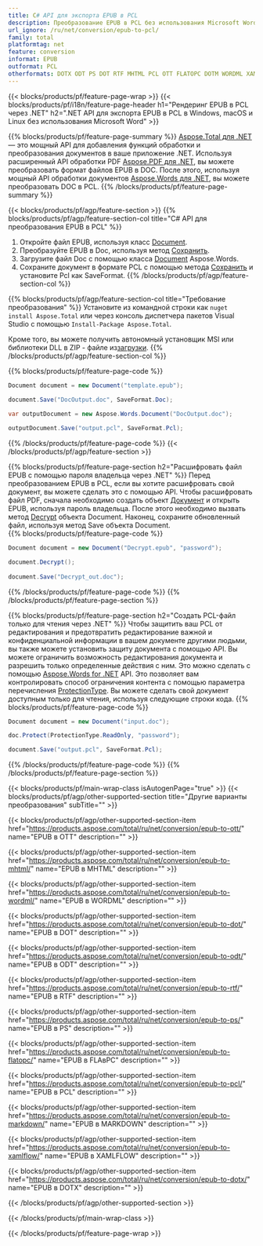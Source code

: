 ```yaml
---
title: C# API для экспорта EPUB в PCL
description: Преобразование EPUB в PCL без использования Microsoft Word
url_ignore: /ru/net/conversion/epub-to-pcl/
family: total
platformtag: net
feature: conversion
informat: EPUB
outformat: PCL
otherformats: DOTX ODT PS DOT RTF MHTML PCL OTT FLATOPC DOTM WORDML XAMLFLOW
---
```

{{< blocks/products/pf/feature-page-wrap >}}
{{< blocks/products/pf/i18n/feature-page-header h1="Рендеринг EPUB в PCL через .NET" h2=".NET API для экспорта EPUB в PCL в Windows, macOS и Linux без использования Microsoft Word" >}}

{{% blocks/products/pf/feature-page-summary %}}
[Aspose.Total для .NET](https://products.aspose.com/total/net/) — это мощный API для добавления функций обработки и преобразования документов в ваше приложение .NET. Используя расширенный API обработки PDF [Aspose.PDF для .NET](https://products.aspose.com/pdf/net/), вы можете преобразовать формат файлов EPUB в DOC. После этого, используя мощный API обработки документов [Aspose.Words для .NET](https://products.aspose.com/words/net/), вы можете преобразовать DOC в PCL.
{{% /blocks/products/pf/feature-page-summary  %}}

{{< blocks/products/pf/agp/feature-section >}}
{{% blocks/products/pf/agp/feature-section-col title="C# API для преобразования EPUB в PCL" %}}
1. Откройте файл EPUB, используя класс [Document](https://apireference.aspose.com/pdf/net/aspose.pdf/document).
2. Преобразуйте EPUB в Doc, используя метод [Сохранить](https://apireference.aspose.com/pdf/net/aspose.pdf.document/save/methods/5).
3. Загрузите файл Doc с помощью класса [Document](https://apireference.aspose.com/words/net/aspose.words/document) Aspose.Words.
4. Сохраните документ в формате PCL с помощью метода [Сохранить](https://apireference.aspose.com/words/net/aspose.words.document/save/methods/4) и установите Pcl как SaveFormat.
{{% /blocks/products/pf/agp/feature-section-col %}}

{{% blocks/products/pf/agp/feature-section-col title="Требование преобразования" %}}
Установите из командной строки как ```nuget install Aspose.Total``` или через консоль диспетчера пакетов Visual Studio с помощью ```Install-Package Aspose.Total```.

Кроме того, вы можете получить автономный установщик MSI или библиотеки DLL в ZIP - файле из[загрузки](https://downloads.aspose.com/total/net).
{{% /blocks/products/pf/agp/feature-section-col %}}

{{% blocks/products/pf/feature-page-code %}}

```cs
Document document = new Document("template.epub");
 
document.Save("DocOutput.doc", SaveFormat.Doc); 

var outputDocument = new Aspose.Words.Document("DocOutput.doc");

outputDocument.Save("output.pcl", SaveFormat.Pcl);   
```

{{% /blocks/products/pf/feature-page-code %}}
{{< /blocks/products/pf/agp/feature-section >}}

{{% blocks/products/pf/feature-page-section  h2="Расшифровать файл EPUB с помощью пароля владельца через .NET" %}}
Перед преобразованием EPUB в PCL, если вы хотите расшифровать свой документ, вы можете сделать это с помощью API. Чтобы расшифровать файл PDF, сначала необходимо создать объект [Документ](https://apireference.aspose.com/pdf/net/aspose.pdf/document) и открыть EPUB, используя пароль владельца. После этого необходимо вызвать метод [Decrypt](https://apireference.aspose.com/pdf/net/aspose.pdf/document/methods/decrypt) объекта Document. Наконец, сохраните обновленный файл, используя метод Save объекта Document.  
{{% blocks/products/pf/feature-page-code %}}

```cs
Document document = new Document("Decrypt.epub", "password");

document.Decrypt();
 
document.Save("Decrypt_out.doc");
```

{{% /blocks/products/pf/feature-page-code  %}}
{{% /blocks/products/pf/feature-page-section %}}

{{% blocks/products/pf/feature-page-section  h2="Создать PCL-файл только для чтения через .NET" %}}
Чтобы защитить ваш PCL от редактирования и предотвратить редактирование важной и конфиденциальной информации в вашем документе другими людьми, вы также можете установить защиту документа с помощью API. Вы можете ограничить возможность редактирования документа и разрешить только определенные действия с ним. Это можно сделать с помощью [Aspose.Words for .NET](https://products.aspose.com/words/net/) API. Это позволяет вам контролировать способ ограничения контента с помощью параметра перечисления [ProtectionType](https://apireference.aspose.com/words/net/aspose.words/protectiontype). Вы можете сделать свой документ доступным только для чтения, используя следующие строки кода. 
{{% blocks/products/pf/feature-page-code %}}

```cs
Document document = new Document("input.doc");

doc.Protect(ProtectionType.ReadOnly, "password");

document.Save("output.pcl", SaveFormat.Pcl);    
```

{{% /blocks/products/pf/feature-page-code  %}}
{{% /blocks/products/pf/feature-page-section %}}

{{< blocks/products/pf/main-wrap-class isAutogenPage="true" >}}
{{< blocks/products/pf/agp/other-supported-section title="Другие варианты преобразования" subTitle="" >}}

{{< blocks/products/pf/agp/other-supported-section-item href="https://products.aspose.com/total/ru/net/conversion/epub-to-ott/" name="EPUB в OTT" description="" >}}

{{< blocks/products/pf/agp/other-supported-section-item href="https://products.aspose.com/total/ru/net/conversion/epub-to-mhtml/" name="EPUB в MHTML" description="" >}}

{{< blocks/products/pf/agp/other-supported-section-item href="https://products.aspose.com/total/ru/net/conversion/epub-to-wordml/" name="EPUB в WORDML" description="" >}}

{{< blocks/products/pf/agp/other-supported-section-item href="https://products.aspose.com/total/ru/net/conversion/epub-to-dot/" name="EPUB в DOT" description="" >}}

{{< blocks/products/pf/agp/other-supported-section-item href="https://products.aspose.com/total/ru/net/conversion/epub-to-odt/" name="EPUB в ODT" description="" >}}

{{< blocks/products/pf/agp/other-supported-section-item href="https://products.aspose.com/total/ru/net/conversion/epub-to-rtf/" name="EPUB в RTF" description="" >}}

{{< blocks/products/pf/agp/other-supported-section-item href="https://products.aspose.com/total/ru/net/conversion/epub-to-ps/" name="EPUB в PS" description="" >}}

{{< blocks/products/pf/agp/other-supported-section-item href="https://products.aspose.com/total/ru/net/conversion/epub-to-flatopc/" name="EPUB в FLAвPC" description="" >}}

{{< blocks/products/pf/agp/other-supported-section-item href="https://products.aspose.com/total/ru/net/conversion/epub-to-pcl/" name="EPUB в PCL" description="" >}}

{{< blocks/products/pf/agp/other-supported-section-item href="https://products.aspose.com/total/ru/net/conversion/epub-to-markdown/" name="EPUB в MARKDOWN" description="" >}}

{{< blocks/products/pf/agp/other-supported-section-item href="https://products.aspose.com/total/ru/net/conversion/epub-to-xamlflow/" name="EPUB в XAMLFLOW" description="" >}}

{{< blocks/products/pf/agp/other-supported-section-item href="https://products.aspose.com/total/ru/net/conversion/epub-to-dotx/" name="EPUB в DOTX" description="" >}}



{{< /blocks/products/pf/agp/other-supported-section >}}

{{< /blocks/products/pf/main-wrap-class >}}

{{< /blocks/products/pf/feature-page-wrap >}}